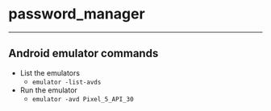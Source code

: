 # password_manager
---

## Android emulator commands
- List the emulators
    - `emulator -list-avds`
- Run the emulator
    - `emulator -avd Pixel_5_API_30`